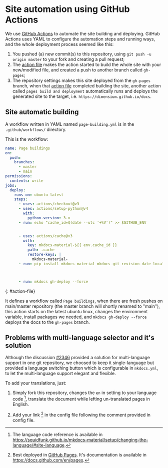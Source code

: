# Site automation using GitHub Actions

We use [GitHub Actions] to automate the site building and deploying. GitHub Actions uses YAML to configure the automation steps and running ways, and the whole deployment process seemed like this:

1. You pushed (a) new commit(s) to this repository, using `git push -u origin master` to your fork and creating a pull request;
2. The [action file](#action-file) makes the action started to build the whole site with your new/modified file, and created a push to another branch called `gh-pages`;
3. The repository settings makes this site deployed from the `gh-pages` branch, when that [action file](#action-file) completed building the site, another action called `pages build and deployment` automatically runs and deploys the generated site to the target, i.e. `https://dimensium.github.io/docs`.


## Site automatic building

A workflow written in YAML named `page-building.yml` is in the `.github/workflows/` directory.

This is the workflow:

```yaml 
name: Page buildings
on:
  push:
    branches:
      - master
      - main
permissions:
  contents: write
jobs:
  deploy:
    runs-on: ubuntu-latest
    steps:
      - uses: actions/checkout@v3
      - uses: actions/setup-python@v4
        with:
          python-version: 3.x
      - run: echo "cache_id=$(date --utc '+%V')" >> $GITHUB_ENV 


      - uses: actions/cache@v3
        with:
          key: mkdocs-material-${{ env.cache_id }}
          path: .cache
          restore-keys: |
            mkdocs-material-
      - run: pip install mkdocs-material mkdocs-git-revision-date-localized-plugin jieba pillow cairosvg



      - run: mkdocs gh-deploy --force
```
{: #action-file}
<!-- please notice, the attribute list must put after the code block. previously this attribute list was incorrectly put before this code block, which causes to wrong outputs. -->

It defines a workflow called `Page buildings`, when there are fresh pushes on main/master repository (the master branch will shortly renamed to "main"), this action starts on the latest ubuntu linux, changes the environment variable, install packages we needed, and `mkdocs gh-deploy --force` deploys the docs to the `gh-pages` branch.

## Problems with multi-language selector and it's solution

Although the discussion [#2346](https://github.com/squidfunk/mkdocs-material/discussions/2346) provided a solution for multi-language support in one git repository, we choosed to keep it single-language but provided a language switching button which is configurable in `mkdocs.yml`, to let the multi-language support elegant and flexible.

To add your translations, just:

1. Simply fork this repository, changes the `en` in setting to your language code [^1], translate the document while lefting un-translated pages in English.

2. Add your link [^2] in the config file following the comment provided in config file. 

[^1]:  The language code reference is available in <https://squidfunk.github.io/mkdocs-material/setup/changing-the-language/#site-language>.

[^2]:  Best deployed in [GitHub Pages]. It's documentation is available in <https://docs.github.com/en/pages>.

[GitHub Actions]: https://github.com/features/actions
[GitHub Pages]: https://pages.github.cpm


